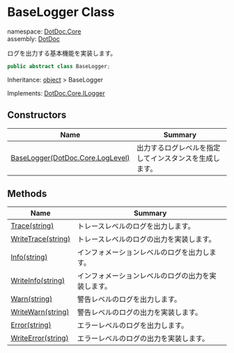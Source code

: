 ﻿# BaseLogger Class

namespace: [DotDoc\.Core](../DotDoc.Core.md)<br />
assembly: [DotDoc](../../DotDoc.md)

ログを出力する基本機能を実装します。

```csharp
public abstract class BaseLogger;
```

Inheritance: [object](https://docs.microsoft.com/dotnet/api/System.Object) > BaseLogger

Implements: [DotDoc\.Core\.ILogger](../../DotDoc/DotDoc.Core/ILogger.md)

## Constructors

| Name | Summary |
|------|---------|
| [BaseLogger\(DotDoc\.Core\.LogLevel\)](./BaseLogger/$ctor.md) | 出力するログレベルを指定してインスタンスを生成します。 |

## Methods

| Name | Summary |
|------|---------|
| [Trace\(string\)](./BaseLogger/Trace.md) | トレースレベルのログを出力します。 |
| [WriteTrace\(string\)](./BaseLogger/WriteTrace.md) | トレースレベルのログの出力を実装します。 |
| [Info\(string\)](./BaseLogger/Info.md) | インフォメーションレベルのログを出力します。 |
| [WriteInfo\(string\)](./BaseLogger/WriteInfo.md) | インフォメーションレベルのログの出力を実装します。 |
| [Warn\(string\)](./BaseLogger/Warn.md) | 警告レベルのログを出力します。 |
| [WriteWarn\(string\)](./BaseLogger/WriteWarn.md) | 警告レベルのログの出力を実装します。 |
| [Error\(string\)](./BaseLogger/Error.md) | エラーレベルのログを出力します。 |
| [WriteError\(string\)](./BaseLogger/WriteError.md) | エラーレベルのログの出力を実装します。 |

